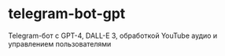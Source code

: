 # telegram-bot-gpt
Telegram-бот с GPT-4, DALL-E 3, обработкой YouTube аудио и управлением пользователями
